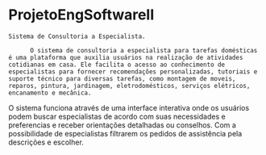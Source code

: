 # ProjetoEngSoftwareII
 
    Sistema de Consultoria a Especialista.
    
          O sistema de consultoria a especialista para tarefas domésticas é uma plataforma que auxilia usuários na realização de atividades cotidianas em casa. Ele facilita o acesso ao conhecimento de especialistas para fornecer recomendações personalizadas, tutoriais e suporte técnico para diversas tarefas, como montagem de moveis, reparos, pintura, jardinagem, eletrodomésticos, serviços elétricos, encanamento e mecânica.
O sistema funciona através de uma interface interativa onde os usuários podem buscar especialistas de acordo com suas necessidades e preferencias e receber orientações detalhadas ou conselhos. Com a possibilidade de especialistas filtrarem os pedidos de assistência pela descrições e escolher.
